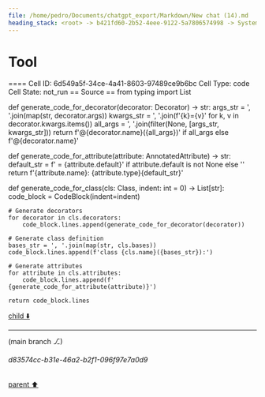 ```yaml
---
file: /home/pedro/Documents/chatgpt_export/Markdown/New chat (14).md
heading_stack: <root> -> b421fd60-2b52-4eee-9122-5a7806574998 -> System -> 0e0de881-5a7b-4301-9643-ccff084a4ddf -> System -> aaa24362-c889-42c5-afec-aae36a2536d8 -> User -> 5e125b51-4948-41c1-bdf3-93b510bdb1af -> Assistant -> Ideal API Design -> Helper Classes -> Class -> Decorator -> AnnotatedAttribute -> BaseClass -> CodeBlock -> Recursive Code Generation -> Handling Indentation -> Example Implementation -> aaa2b636-9271-4157-9924-1a308fab5317 -> User -> 3c3b81e1-8cd2-4341-91c2-7b030a68f9a1 -> Assistant -> Leveraging Dataclasses -> aaa2a536-29ee-411d-9f01-afe2796f7425 -> User -> ad160486-5d4d-45c6-83bb-efd81a90f8a0 -> Assistant -> Leveraging Dataclasses -> Concerns for a Robust Implementation -> Patterns and Techniques to Borrow -> aaa2ec09-e316-4cbb-b846-830f33c67f26 -> User -> a5788519-835a-45b5-b51d-528548cac670 -> Assistant -> 61aee1c3-e68d-40ae-809a-afc5d1724485 -> Tool -> 762c81fb-e886-4720-99d8-96aa98924ec0 -> Assistant -> a144d99e-52e8-4fbe-a36c-44d0f6b900d5 -> Assistant -> 65b27eb5-58f3-4b78-8ed6-c8c5a63ee58b -> Tool -> fd21876b-41e9-488e-a016-1196a389464a -> Assistant -> aaa2cc47-c3e4-41dd-b91f-9362a6cdc798 -> User -> adafa997-35c7-4e33-a059-887b09c0a065 -> Assistant -> 99c4ae27-09c1-4daf-a555-984d41627cd8 -> Tool -> 3f5c52b8-9cd5-4e33-a2db-aaaaa7ae66ae -> Assistant -> 7b3671ef-bbee-4ece-b946-3ea76b1c42ab -> Tool -> 41eb0b88-68d3-4f18-ac08-7dd7cbc0f8ab -> Assistant -> aaa242ae-a7de-4212-826a-5a06552dea7d -> User -> 6ad68595-4acf-4c55-b440-675b26d544ea -> Assistant -> 7279eb99-ce1f-44d2-b97d-13fb2be34713 -> Tool -> 9fdb06ab-a47d-4ed5-af6e-6ee6403e882f -> Assistant -> d237f1fe-6157-47cf-a72d-efc52f906d3e -> Tool -> 630afad1-5e04-457f-85b2-c57cacfed9b5 -> Assistant -> ecddbe34-eb76-4039-947f-146b22cd0e58 -> Tool
---
```

# Tool

==== Cell ID: 6d549a5f-34ce-4a41-8603-97489ce9b6bc
Cell Type: code
Cell State: not_run
== Source ==
from typing import List

def generate_code_for_decorator(decorator: Decorator) -> str:
    args_str = ', '.join(map(str, decorator.args))
    kwargs_str = ', '.join(f'{k}={v}' for k, v in decorator.kwargs.items())
    all_args = ', '.join(filter(None, [args_str, kwargs_str]))
    return f'@{decorator.name}({all_args})' if all_args else f'@{decorator.name}'

def generate_code_for_attribute(attribute: AnnotatedAttribute) -> str:
    default_str = f' = {attribute.default}' if attribute.default is not None else ''
    return f'{attribute.name}: {attribute.type}{default_str}'

def generate_code_for_class(cls: Class, indent: int = 0) -> List[str]:
    code_block = CodeBlock(indent=indent)

    # Generate decorators
    for decorator in cls.decorators:
        code_block.lines.append(generate_code_for_decorator(decorator))

    # Generate class definition
    bases_str = ', '.join(map(str, cls.bases))
    code_block.lines.append(f'class {cls.name}({bases_str}):')

    # Generate attributes
    for attribute in cls.attributes:
        code_block.lines.append(f'    {generate_code_for_attribute(attribute)}')

    return code_block.lines


[child ⬇️](#d83574cc-b31e-46a2-b2f1-096f97e7a0d9)

---

(main branch ⎇)
###### d83574cc-b31e-46a2-b2f1-096f97e7a0d9
[parent ⬆️](#ecddbe34-eb76-4039-947f-146b22cd0e58)
